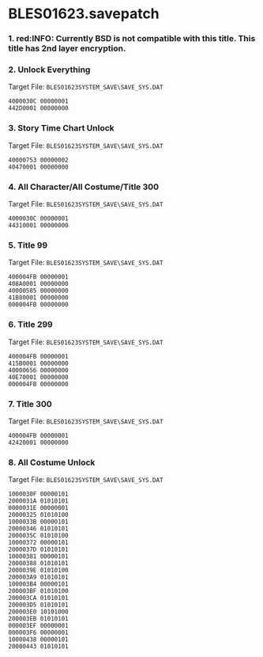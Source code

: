 # BLES01623.savepatch

### 1. red:INFO: Currently BSD is not compatible with this title. This title has 2nd layer encryption.
### 2. Unlock Everything

Target File: `BLES01623SYSTEM_SAVE\SAVE_SYS.DAT`

```
4000030C 00000001
442D0001 00000000
```

### 3. Story Time Chart Unlock

Target File: `BLES01623SYSTEM_SAVE\SAVE_SYS.DAT`

```
40000753 00000002
40470001 00000000
```

### 4. All Character/All Costume/Title 300

Target File: `BLES01623SYSTEM_SAVE\SAVE_SYS.DAT`

```
4000030C 00000001
44310001 00000000
```

### 5. Title 99

Target File: `BLES01623SYSTEM_SAVE\SAVE_SYS.DAT`

```
400004FB 00000001
408A0001 00000000
40000585 00000000
41B80001 00000000
000004FB 00000000
```

### 6. Title 299

Target File: `BLES01623SYSTEM_SAVE\SAVE_SYS.DAT`

```
400004FB 00000001
415B0001 00000000
40000656 00000000
40E70001 00000000
000004FB 00000000
```

### 7. Title 300

Target File: `BLES01623SYSTEM_SAVE\SAVE_SYS.DAT`

```
400004FB 00000001
42420001 00000000
```

### 8. All Costume Unlock

Target File: `BLES01623SYSTEM_SAVE\SAVE_SYS.DAT`

```
1000030F 00000101
2000031A 01010101
0000031E 00000001
20000325 01010100
1000033B 00000101
20000346 01010101
2000035C 01010100
10000372 00000101
2000037D 01010101
10000381 00000101
20000388 01010101
2000039E 01010100
200003A9 01010101
100003B4 00000101
200003BF 01010100
200003CA 01010101
200003D5 01010101
200003E0 10101000
200003EB 01010101
000003EF 00000001
000003F6 00000001
10000438 00000101
20000443 01010101
```

